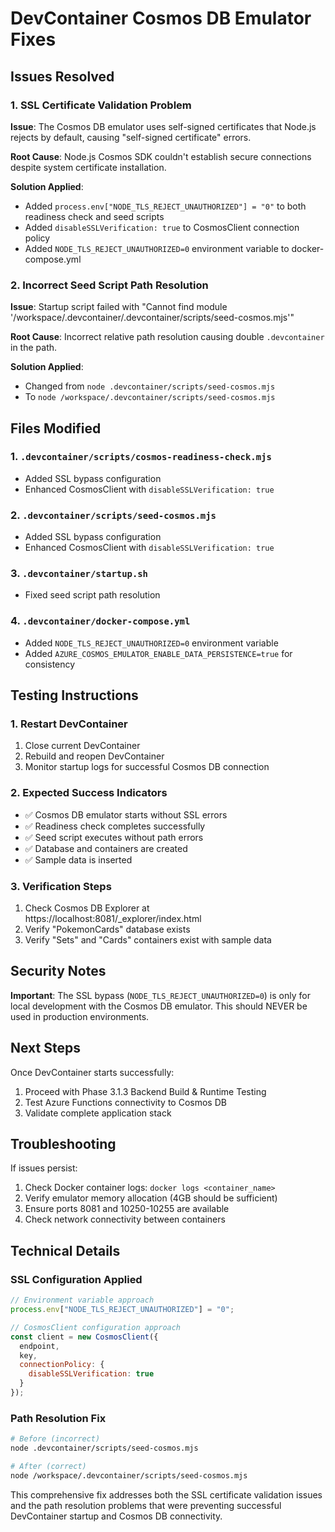 # DevContainer Cosmos DB Emulator Fixes

## Issues Resolved

### 1. SSL Certificate Validation Problem
**Issue**: The Cosmos DB emulator uses self-signed certificates that Node.js rejects by default, causing "self-signed certificate" errors.

**Root Cause**: Node.js Cosmos SDK couldn't establish secure connections despite system certificate installation.

**Solution Applied**:
- Added `process.env["NODE_TLS_REJECT_UNAUTHORIZED"] = "0"` to both readiness check and seed scripts
- Added `disableSSLVerification: true` to CosmosClient connection policy
- Added `NODE_TLS_REJECT_UNAUTHORIZED=0` environment variable to docker-compose.yml

### 2. Incorrect Seed Script Path Resolution
**Issue**: Startup script failed with "Cannot find module '/workspace/.devcontainer/.devcontainer/scripts/seed-cosmos.mjs'"

**Root Cause**: Incorrect relative path resolution causing double `.devcontainer` in the path.

**Solution Applied**:
- Changed from `node .devcontainer/scripts/seed-cosmos.mjs` 
- To `node /workspace/.devcontainer/scripts/seed-cosmos.mjs`

## Files Modified

### 1. `.devcontainer/scripts/cosmos-readiness-check.mjs`
- Added SSL bypass configuration
- Enhanced CosmosClient with `disableSSLVerification: true`

### 2. `.devcontainer/scripts/seed-cosmos.mjs`
- Added SSL bypass configuration
- Enhanced CosmosClient with `disableSSLVerification: true`

### 3. `.devcontainer/startup.sh`
- Fixed seed script path resolution

### 4. `.devcontainer/docker-compose.yml`
- Added `NODE_TLS_REJECT_UNAUTHORIZED=0` environment variable
- Added `AZURE_COSMOS_EMULATOR_ENABLE_DATA_PERSISTENCE=true` for consistency

## Testing Instructions

### 1. Restart DevContainer
1. Close current DevContainer
2. Rebuild and reopen DevContainer
3. Monitor startup logs for successful Cosmos DB connection

### 2. Expected Success Indicators
- ✅ Cosmos DB emulator starts without SSL errors
- ✅ Readiness check completes successfully
- ✅ Seed script executes without path errors
- ✅ Database and containers are created
- ✅ Sample data is inserted

### 3. Verification Steps
1. Check Cosmos DB Explorer at https://localhost:8081/_explorer/index.html
2. Verify "PokemonCards" database exists
3. Verify "Sets" and "Cards" containers exist with sample data

## Security Notes

**Important**: The SSL bypass (`NODE_TLS_REJECT_UNAUTHORIZED=0`) is only for local development with the Cosmos DB emulator. This should NEVER be used in production environments.

## Next Steps

Once DevContainer starts successfully:
1. Proceed with Phase 3.1.3 Backend Build & Runtime Testing
2. Test Azure Functions connectivity to Cosmos DB
3. Validate complete application stack

## Troubleshooting

If issues persist:
1. Check Docker container logs: `docker logs <container_name>`
2. Verify emulator memory allocation (4GB should be sufficient)
3. Ensure ports 8081 and 10250-10255 are available
4. Check network connectivity between containers

## Technical Details

### SSL Configuration Applied
```javascript
// Environment variable approach
process.env["NODE_TLS_REJECT_UNAUTHORIZED"] = "0";

// CosmosClient configuration approach
const client = new CosmosClient({ 
  endpoint, 
  key,
  connectionPolicy: {
    disableSSLVerification: true
  }
});
```

### Path Resolution Fix
```bash
# Before (incorrect)
node .devcontainer/scripts/seed-cosmos.mjs

# After (correct)
node /workspace/.devcontainer/scripts/seed-cosmos.mjs
```

This comprehensive fix addresses both the SSL certificate validation issues and the path resolution problems that were preventing successful DevContainer startup and Cosmos DB connectivity.
